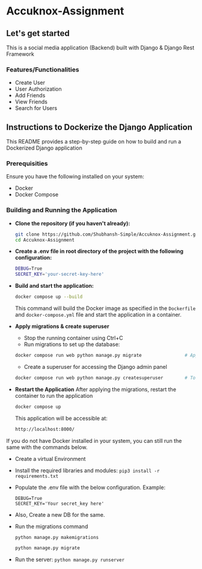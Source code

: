 
# Accuknox-Assignment

## Let's get started
This is a social media application (Backend) built with Django & Django Rest Framework


### Features/Functionalities
- Create User
- User Authorization
- Add Friends
- View Friends
- Search for Users


## Instructions to Dockerize the Django Application

This README provides a step-by-step guide on how to build and run a Dockerized Django application

### Prerequisities
Ensure you have the following installed on your system:
- Docker
- Docker Compose


### Building and Running the Application
- **Clone the repository (if you haven't already):** 
  ```sh
  git clone https://github.com/Shubhansh-Simple/Accuknox-Assignment.git
  cd Accuknox-Assignment
  ```

- **Create a .env file in root directory of the project with the following configuration:**
  ```sh
  DEBUG=True
  SECRET_KEY='your-secret-key-here'
  ```

- **Build and start the application:**
  ```sh
  docker compose up --build
  ```
  This command will build the Docker image as specified in the `Dockerfile` and `docker-compose.yml` file and start the application in a container.

- **Apply migrations & create superuser**

  - Stop the running container using Ctrl+C
  - Run migrations to set up the database:

  ```sh
  docker compose run web python manage.py migrate                # Apply Migrations
  ```
  - Create a superuser for accessing the Django admin panel
  ```sh
  docker compose run web python manage.py createsuperuser        # To create a superuser
  ```

- **Restart the Application**
After applying the migrations, restart the container to run the application

  ```sh
  docker compose up
  ```
  This application will be accessible at:
  ```sh
  http://localhost:8000/
  ```

If you do not have Docker installed in your system, you can still run the same with the commands below.

- Create a virtual Environment
- Install the required libraries and modules: ```pip3 install -r requirements.txt```
- Populate the .env file with the below configuration.
  Example:
  ```
  DEBUG=True
  SECRET_KEY='Your secret_key here'
  ```

- Also, Create a new DB for the same.
- Run the migrations command
  ```sh
  python manage.py makemigrations
  ```
  ```sh
  python manage.py migrate
  ```
- Run the server: ```python manage.py runserver```
